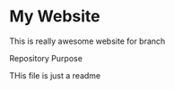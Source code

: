 # My Website

This is really awesome website for branch

Repository Purpose

THis file is just a readme
